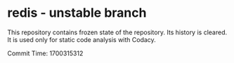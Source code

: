 # redis - unstable branch

This repository contains frozen state of the repository.
Its history is cleared. It is used only for static code
analysis with Codacy.

Commit Time: 1700315312